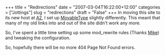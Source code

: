 +++
title = "Redirections"
date = "2007-03-04T16:22:00+12:00"
categories = ["Jottings"]
slug = "redirections"
draft = "False"
+++
In moving this site to its new host at [A2](https://www.a2hosting.com/), I set
up [MovableType](https://www.sixapart.com/) slightly differently. This meant
that many of my old links into and out of the site didn't work any more.

So, I've spent a little time setting up some mod_rewrite rules (Thanks
[Mike](https://forums.searchenginewatch.com/showthread.php?t=3925)) and tweaking
the configuration.  
 
So, hopefully there will be no more 404 Page Not Found errors.

